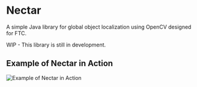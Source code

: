 # Nectar

A simple Java library for global object localization using OpenCV designed for FTC.

WIP - This library is still in development.

## Example of Nectar in Action

![Example of Nectar in Action](https://imgur.com/EVOY8z3.gif)